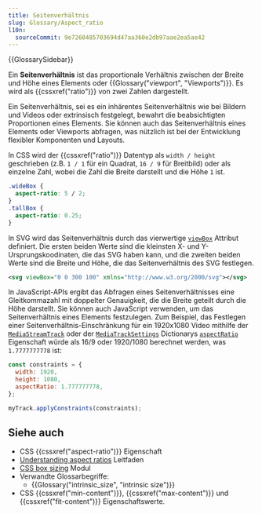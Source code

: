 ```yaml
---
title: Seitenverhältnis
slug: Glossary/Aspect_ratio
l10n:
  sourceCommit: 9e7260485703694d47aa360e2db97aae2ea5ae42
---
```


{{GlossarySidebar}}

Ein **Seitenverhältnis** ist das proportionale Verhältnis zwischen der Breite und Höhe eines Elements oder {{Glossary("viewport", "Viewports")}}. Es wird als {{cssxref("ratio")}} von zwei Zahlen dargestellt.

Ein Seitenverhältnis, sei es ein inhärentes Seitenverhältnis wie bei Bildern und Videos oder extrinsisch festgelegt, bewahrt die beabsichtigten Proportionen eines Elements. Sie können auch das Seitenverhältnis eines Elements oder Viewports abfragen, was nützlich ist bei der Entwicklung flexibler Komponenten und Layouts.

In CSS wird der {{cssxref("ratio")}} Datentyp als `width / height` geschrieben (z.B. `1 / 1` für ein Quadrat, `16 / 9` für Breitbild) oder als einzelne Zahl, wobei die Zahl die Breite darstellt und die Höhe `1` ist.

```css
.wideBox {
  aspect-ratio: 5 / 2;
}
.tallBox {
  aspect-ratio: 0.25;
}
```

In SVG wird das Seitenverhältnis durch das vierwertige [`viewBox`](/de/docs/Web/SVG/Attribute/viewBox) Attribut definiert. Die ersten beiden Werte sind die kleinsten X- und Y-Ursprungskoodinaten, die das SVG haben kann, und die zweiten beiden Werte sind die Breite und Höhe, die das Seitenverhältnis des SVG festlegen.

```svg
<svg viewBox="0 0 300 100" xmlns="http://www.w3.org/2000/svg"></svg>
```

In JavaScript-APIs ergibt das Abfragen eines Seitenverhältnisses eine Gleitkommazahl mit doppelter Genauigkeit, die die Breite geteilt durch die Höhe darstellt. Sie können auch JavaScript verwenden, um das Seitenverhältnis eines Elements festzulegen. Zum Beispiel, das Festlegen einer Seitenverhältnis-Einschränkung für ein 1920x1080 Video mithilfe der [`MediaStreamTrack`](/de/docs/Web/API/MediaStreamTrack) oder der [`MediaTrackSettings`](/de/docs/Web/API/MediaTrackSettings) Dictionarys [`aspectRatio`](/de/docs/Web/API/MediaTrackSettings/aspectRatio) Eigenschaft würde als 16/9 oder 1920/1080 berechnet werden, was `1.7777777778` ist:

```js
const constraints = {
  width: 1920,
  height: 1080,
  aspectRatio: 1.777777778,
};

myTrack.applyConstraints(constraints);
```

## Siehe auch

- CSS {{cssxref("aspect-ratio")}} Eigenschaft
- [Understanding aspect ratios](/de/docs/Web/CSS/CSS_box_sizing/Understanding_aspect-ratio) Leitfaden
- [CSS box sizing](/de/docs/Web/CSS/CSS_box_sizing) Modul
- Verwandte Glossarbegriffe:
  - {{Glossary("intrinsic_size", "intrinsic size")}}
- CSS {{cssxref("min-content")}}, {{cssxref("max-content")}} und {{cssxref("fit-content")}} Eigenschaftswerte.
